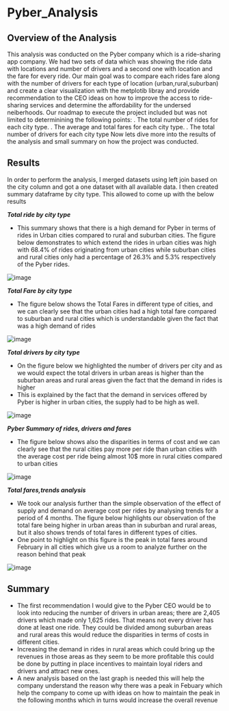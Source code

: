 # Pyber_Analysis
## Overview of the Analysis
This analysis was conducted on the Pyber company which is a ride-sharing app company. We had two sets of data which was showing the ride data with locations and number of drivers and a second one with location and the fare for every ride. Our main goal was to compare each rides fare along with the number of drivers for each type of location (urban,rural,suburban) and create a clear visualization with the metplotib libray and provide recommendation to the CEO ideas on how to improve the access to ride-sharing services and determine the affordability for the undersed neiberhoods.
Our roadmap to execute the project included but was not limited to determinining the following points:
. The total number of rides for each city type.
. The average and total  fares for each city type.
. The total number of drivers for each city type
Now lets dive more into the results of the analysis and small summary on how the project was conducted.
## Results 
In order to perform the analysis, I merged datasets using left join based on the city column and got a one dataset with all available data.  I then created summary dataframe by city type.
This allowed to come up with the below results

***Total ride by city type***

- This summary shows that there is a high demand for Pyber in terms of rides in Urban cities compared to rural and suburban cities. The figure below demonstrates to which extend the rides in urban cities was high with 68.4% of rides originating from urban cities while suburban cities and rural cities only had a percentage of 26.3% and 5.3% respectively of the Pyber rides.

![image](https://user-images.githubusercontent.com/99924850/161457700-14d4398b-5280-47f6-ac89-69b713b1dc81.png)

***Total Fare by city type***
- The figure below shows the Total Fares in different type of cities, and we can clearly see that the urban cities had a high total fare compared to suburban and rural cities which is understandable given the fact that was a high demand of rides

![image](https://user-images.githubusercontent.com/99924850/161457617-33d10545-d86d-4de5-8092-c4aa95f491f0.png)

***Total drivers by city type***
- On the figure below we highlighted the number of drivers per city and as we would expect the total drivers in urban areas is higher than the suburban areas and rural areas given the fact that the demand in rides is higher 
- This is explained by the fact that the demand in services offered by Pyber is higher in urban cities, the supply had to be high as well.

![image](https://user-images.githubusercontent.com/99924850/161473569-01a1d643-55b7-4c3d-b67e-edc6a4982702.png)



***Pyber Summary of rides, drivers and fares***

- The figure below shows also the disparities in terms of cost and we can clearly see that the rural cities pay more per ride than urban cities with the average cost per ride being almost 10$ more in rural cities compared to urban cities

![image](https://user-images.githubusercontent.com/99924850/161457893-75fd5cab-be41-4549-8f64-fcfbcdc80042.png)

***Total fares,trends analysis***
- We took our analysis further than the simple observation of the effect of supply and demand on average cost per rides by analysing trends for a period of 4 months.    The figure below highlights our observation of the total fare being higher in urban areas than in suburban and rural areas, but it also shows trends of total fares in different types of cities. 
- One point to highlight on this figure is the peak in total fares around February in all cities which give us a room to analyze further on the reason behind that peak

![image](https://user-images.githubusercontent.com/99924850/161457444-4f780d5b-efc8-4ee7-81b6-2274a496b28a.png)
## Summary
- The first recommendation I would give to the Pyber CEO would be to look into reducing the number of drivers in urban areas; there are 2,405 drivers which made only 1,625 rides. That means not every driver has done at least one ride. They could be divided among suburban areas and rural areas this would reduce the disparities in terms of costs in different cities.
- Increasing the demand in rides in rural areas which could bring up the revenues in those areas as they seem to be more profitable this could be done by putting in place incentives to maintain loyal riders and drivers and attract new ones.
- A new analysis based on the last graph is needed this will help the company understand the reason why there was a peak in Febuary which help the company to come up with ideas on how to maintain the peak in the following months which in turns would increase the overall revenue 
